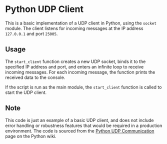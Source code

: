 # Python UDP Client

This is a basic implementation of a UDP client in Python, using the `socket` module. The client listens for incoming messages at the IP address `127.0.0.1` and port `25005`.

## Usage

The `start_client` function creates a new UDP socket, binds it to the specified IP address and port, and enters an infinite loop to receive incoming messages. For each incoming message, the function prints the received data to the console.

If the script is run as the main module, the `start_client` function is called to start the UDP client.

## Note

This code is just an example of a basic UDP client, and does not include error handling or robustness features that would be required in a production environment. The code is sourced from the [Python UDP Communication](https://wiki.python.org/moin/UdpCommunication) page on the Python wiki.
